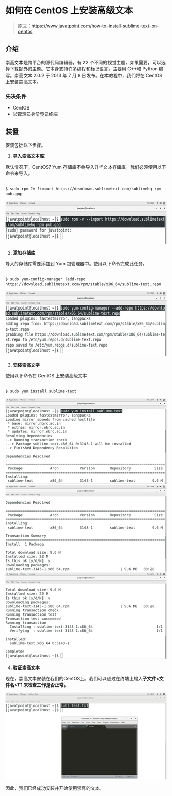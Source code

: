# 如何在 CentOS 上安装高级文本

> 原文：<https://www.javatpoint.com/how-to-install-sublime-text-on-centos>

## 介绍

崇高文本是跨平台的源代码编辑器，有 22 个不同的视觉主题，如果需要，可以选择下载额外的主题。它本身支持许多编程和标记语言。主要用 C++和 Python 编写。崇高文本 2.0.2 于 2013 年 7 月 8 日发布。在本教程中，我们将在 CentOS 上安装崇高文本。

### 先决条件

*   CentOS
*   以管理员身份登录终端

## 装置

安装包括以下步骤。

1) **导入崇高文本库**

默认情况下，CentOS7 Yum 存储库不会导入升华文本存储库。我们必须使用以下命令来导入。

```

$ sudo rpm ?v ?import https://download.sublimetext.com/sublimehq-rpm-pub.gpg

```

![CentOS How to Install Sublime Text on CentOS 1](img/891c2068552779453b5c2d2465a2dc5b.png)

2) **添加存储库**

导入的存储库需要添加到 Yum 包管理器中。使用以下命令完成此任务。

```

$ sudo yum-config-manager ?add-repo https://download.sublimetext.com/rpm/stable/x86_64/sublime-text.repo 

```

![CentOS How to Install Sublime Text on CentOS 2](img/44dce5a901377479fb58ee2700e4defd.png)

3) **安装崇高文字**

使用以下命令在 CentOS 上安装高级文本

```

$ sudo yum install sublime-text

```

![CentOS How to Install Sublime Text on CentOS 3](img/a6b95126131247a82cafaafb4152beae.png)
![CentOS How to Install Sublime Text on CentOS 4](img/abd7637bcb160e174a33b64f34a10500.png)
![CentOS How to Install Sublime Text on CentOS 5](img/128b25d45ad850cc77b965405fb03238.png)

4) **验证崇高文本**

现在，崇高文本安装在我们的CentOS上。我们可以通过在终端上输入**子文件<文件名>T1 来检查工作是否正常。**

![CentOS How to Install Sublime Text on CentOS 6](img/00f47ab05bfad439817c77c658d000d9.png)

因此，我们已经成功安装并开始使用崇高的文本。